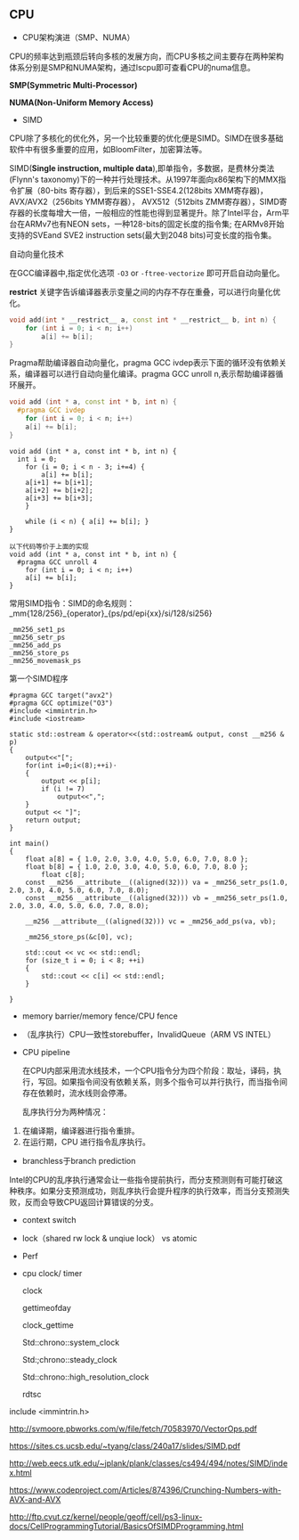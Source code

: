 ## CPU

* CPU架构演进（SMP、NUMA）

CPU的频率达到瓶颈后转向多核的发展方向，而CPU多核之间主要存在两种架构体系分别是SMP和NUMA架构，通过lscpu即可查看CPU的numa信息。

**SMP(Symmetric Multi-Processor)**

**NUMA(Non-Uniform Memory Access)**

* SIMD

CPU除了多核化的优化外，另一个比较重要的优化便是SIMD。SIMD在很多基础软件中有很多重要的应用，如BloomFilter，加密算法等。

SIMD(**Single instruction, multiple data**),即单指令，多数据，是费林分类法(Flynn's taxonomy)下的一种并行处理技术。从1997年面向x86架构下的MMX指令扩展（80-bits 寄存器），到后来的SSE1-SSE4.2(128bits XMM寄存器)，AVX/AVX2（256bits YMM寄存器）， AVX512（512bits ZMM寄存器），SIMD寄存器的长度每增大一倍，一般相应的性能也得到显著提升。除了Intel平台，Arm平台在ARMv7也有NEON sets，一种128-bits的固定长度的指令集; 在ARMv8开始支持的SVEand SVE2 instruction sets(最大到2048 bits)可变长度的指令集。



自动向量化技术

在GCC编译器中,指定优化选项 `-O3` or `-ftree-vectorize` 即可开启自动向量化。



__restrict__ 关键字告诉编译器表示变量之间的内存不存在重叠，可以进行向量化优化。

```cpp
void add(int * __restrict__ a, const int * __restrict__ b, int n) {
    for (int i = 0; i < n; i++)
        a[i] += b[i];
}
```



Pragma帮助编译器自动向量化，pragma GCC ivdep表示下面的循环没有依赖关系，编译器可以进行自动向量化编译。pragma GCC unroll n,表示帮助编译器循环展开。

```c++
void add (int * a, const int * b, int n) {
  #pragma GCC ivdep
	for (int i = 0; i < n; i++)
    a[i] += b[i]; 
}
```

```
void add (int * a, const int * b, int n) {
  int i = 0;
	for (i = 0; i < n - 3; i+=4) {
		a[i] += b[i];
    a[i+1] += b[i+1];
    a[i+2] += b[i+2];
    a[i+3] += b[i+3];
	}
	
	while (i < n) { a[i] += b[i]; }
}

以下代码等价于上面的实现
void add (int * a, const int * b, int n) {
  #pragma GCC unroll 4
	for (int i = 0; i < n; i++)
    a[i] += b[i]; 
}

```



常用SIMD指令：SIMD的命名规则：_mm{128/256}\_{operator}\_{ps/pd/epi{xx}/si/128/si256}

```
_mm256_set1_ps
_mm256_setr_ps
_mm256_add_ps
_mm256_store_ps
_mm256_movemask_ps
```

第一个SIMD程序

```
#pragma GCC target("avx2")
#pragma GCC optimize("O3")
#include <immintrin.h>
#include <iostream>

static std::ostream & operator<<(std::ostream& output, const __m256 & p)
{
    output<<"[";
    for(int i=0;i<(8);++i)⋅
    {
        output << p[i];
        if (i != 7)
            output<<",";
    }
    output << "]";
    return output;
}

int main()
{
    float a[8] = { 1.0, 2.0, 3.0, 4.0, 5.0, 6.0, 7.0, 8.0 };
    float b[8] = { 1.0, 2.0, 3.0, 4.0, 5.0, 6.0, 7.0, 8.0 };
		float c[8];
    const __m256 __attribute__((aligned(32))) va = _mm256_setr_ps(1.0, 2.0, 3.0, 4.0, 5.0, 6.0, 7.0, 8.0);
    const __m256 __attribute__((aligned(32))) vb = _mm256_setr_ps(1.0, 2.0, 3.0, 4.0, 5.0, 6.0, 7.0, 8.0);

    __m256 __attribute__((aligned(32))) vc = _mm256_add_ps(va, vb);
    
    _mm256_store_ps(&c[0], vc);

    std::cout << vc << std::endl;
    for (size_t i = 0; i < 8; ++i)
    {
    	std::cout << c[i] << std::endl;
    }

}
```



* memory barrier/memory fence/CPU fence
* （乱序执行）CPU一致性storebuffer，InvalidQueue（ARM VS INTEL）



* CPU pipeline

  在CPU内部采用流水线技术，一个CPU指令分为四个阶段：取址，译码，执行，写回。如果指令间没有依赖关系，则多个指令可以并行执行，而当指令间存在依赖时，流水线则会停滞。

  乱序执行分为两种情况：

1. 在编译期，编译器进行指令重排。
2. 在运行期，CPU 进行指令乱序执行。





* branchless于branch prediction

Intel的CPU的乱序执行通常会让一些指令提前执行，而分支预测则有可能打破这种秩序。如果分支预测成功，则乱序执行会提升程序的执行效率，而当分支预测失败，反而会导致CPU返回计算错误的分支。

* context switch
* lock（shared rw lock & unqiue lock） vs atomic
* Perf



* cpu clock/ timer

  clock

  gettimeofday

  clock_gettime

  Std::chrono::system_clock

  Std:;chrono::steady_clock

  Std::chrono::high_resolution_clock

  rdtsc











include <immintrin.h>

http://svmoore.pbworks.com/w/file/fetch/70583970/VectorOps.pdf

https://sites.cs.ucsb.edu/~tyang/class/240a17/slides/SIMD.pdf

http://web.eecs.utk.edu/~jplank/plank/classes/cs494/494/notes/SIMD/index.html

https://www.codeproject.com/Articles/874396/Crunching-Numbers-with-AVX-and-AVX

http://ftp.cvut.cz/kernel/people/geoff/cell/ps3-linux-docs/CellProgrammingTutorial/BasicsOfSIMDProgramming.html
